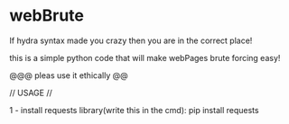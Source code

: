 # webBrute
If hydra syntax made you crazy then you are in the correct place!

this is a simple python code that will make webPages brute forcing easy!

@@@ pleas use it ethically @@

// USAGE //

1 - install requests library(write this in the cmd):
  pip install requests
